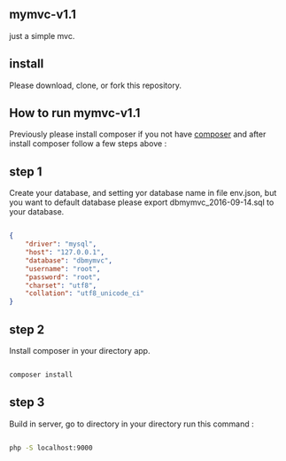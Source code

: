 ## mymvc-v1.1

just a simple mvc.

## install

Please download, clone, or fork this repository.

## How to run mymvc-v1.1

Previously please install composer if you not have [composer]('https://getcomposer.org/') and after install composer follow a few steps above :

## step 1

Create your database, and setting yor database name in file env.json, but you want to default database please export dbmymvc_2016-09-14.sql to your database.

```json

{
	"driver": "mysql",
	"host": "127.0.0.1",
	"database": "dbmymvc",
	"username": "root",
	"password": "root",
	"charset": "utf8",
	"collation": "utf8_unicode_ci"
}

```
## step 2

Install composer in your directory app.

```bash

composer install

```

## step 3

Build in server, go to directory in your directory run this command :

```bash

php -S localhost:9000

```

